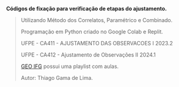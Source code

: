 **Códigos de fixação para verificação de etapas do ajustamento.**

> Utilizando Método dos Correlatos, Paramétrico e Combinado.
> 
> Programação em Python criado no Google Colab e Replit.
> 
>  UFPE - CA411 -	AJUSTAMENTO DAS OBSERVACOES I 2023.2 
> 
>  UFPE - CA412 - Ajustamento de Observações II 2024.1
> 
> [GEO IFG](https://www.youtube.com/playlist?list=PLzP1fOdRvGU9lf6xHFebVJ3to9yqCQRVM) possui uma playlist com aulas.
> 
> Autor: Thiago Gama de Lima.

